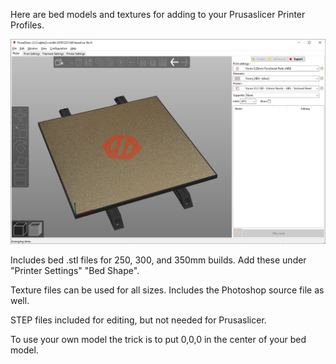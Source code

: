 Here are bed models and textures for adding to your Prusaslicer Printer Profiles.  

![Image of Voron 2.2 300mm Bed](bryansj_beds_textures.png)

Includes bed .stl files for 250, 300, and 350mm builds.  Add these under "Printer Settings" "Bed Shape".

Texture files can be used for all sizes.  Includes the Photoshop source file as well.

STEP files included for editing, but not needed for Prusaslicer.

To use your own model the trick is to put 0,0,0 in the center of your bed model.
